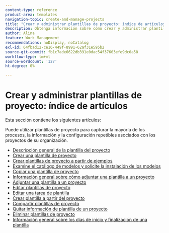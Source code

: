 ```yaml
---
content-type: reference
product-area: templates
navigation-topic: create-and-manage-projects
title: "Crear y administrar plantillas de proyecto: índice de artículos"
description: Obtenga información sobre cómo crear y administrar plantillas de proyecto en los siguientes artículos.
author: Alina
feature: Work Management
recommendations: noDisplay, noCatalog
exl-id: 64fbad12-ce16-449f-8991-62af31e595b2
source-git-commit: fb1c7ade6622db391e0dac54f37603efe9dc0a58
workflow-type: tm+mt
source-wordcount: '127'
ht-degree: 0%

---
```


# Crear y administrar plantillas de proyecto: índice de artículos

Esta sección contiene los siguientes artículos:

Puede utilizar plantillas de proyecto para capturar la mayoría de los procesos, la información y la configuración repetibles asociados con los proyectos de su organización.

* [Descripción general de la plantilla del proyecto](../../../manage-work/projects/create-and-manage-templates/project-template-overview.md)
* [Crear una plantilla de proyecto](../../../manage-work/projects/create-and-manage-templates/create-template.md)
* [Crear plantillas de proyecto a partir de ejemplos](../../../manage-work/projects/create-and-manage-templates/create-templates-from-examples.md)
* [Examine el catálogo de modelos y solicite la instalación de los modelos](../../../administration-and-setup/blueprints/browse-catalog.md)
* [Copiar una plantilla de proyecto](../../../manage-work/projects/create-and-manage-templates/copy-template.md)
* [Información general sobre cómo adjuntar una plantilla a un proyecto](../../../manage-work/projects/create-and-manage-templates/attach-template-to-project-overview.md)
* [Adjuntar una plantilla a un proyecto](../../../manage-work/projects/create-and-manage-templates/attach-template-to-project.md)
* [Editar plantillas de proyecto](../../../manage-work/projects/create-and-manage-templates/edit-templates.md)
* [Editar una tarea de plantilla](../../../manage-work/projects/create-and-manage-templates/edit-template-task.md)
* [Crear plantilla a partir del proyecto](../../../manage-work/projects/create-and-manage-templates/create-template-from-project.md)
* [Compartir plantillas de proyecto](../../../manage-work/projects/create-and-manage-templates/share-project-template.md)
* [Quitar información de plantilla de un proyecto](../../../manage-work/projects/create-and-manage-templates/remove-template-from-project.md)
* [Eliminar plantillas de proyecto](../../../manage-work/projects/create-and-manage-templates/delete-templates.md)
* [Información general sobre los días de inicio y finalización de una plantilla](../../../manage-work/projects/create-and-manage-templates/overview-of-start-completion-day-on-template.md)
